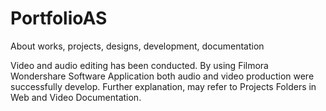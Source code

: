 # PortfolioAS
About works, projects, designs, development, documentation

Video and audio editing has been conducted. By using Filmora Wondershare Software Application both audio and video production were successfully develop. 
Further explanation, may refer to Projects Folders in Web and Video Documentation.
